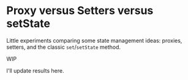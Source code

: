 # Proxy versus Setters versus setState

Little experiments comparing some state management ideas: proxies, setters, and the classic `set`/`setState` method.

WIP

I'll update results here.
